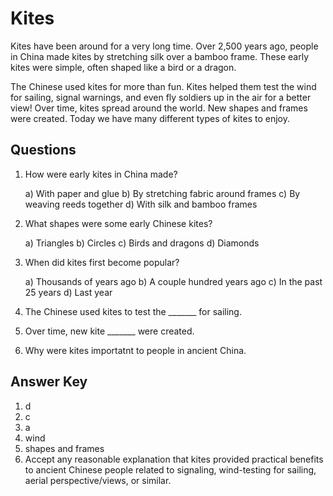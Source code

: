 # Kites

Kites have been around for a very long time. Over 2,500 years ago, people in China made kites by stretching silk over a bamboo frame. These early kites were simple, often shaped like a bird or a dragon.

The Chinese used kites for more than fun. Kites helped them test the wind for sailing, signal warnings, and even fly soldiers up in the air for a better view! Over time, kites spread around the world. New shapes and frames were created. Today we have many different types of kites to enjoy.

## Questions

1. How were early kites in China made?

   a) With paper and glue
   b) By stretching fabric around frames
   c) By weaving reeds together
   d) With silk and bamboo frames

2. What shapes were some early Chinese kites?

   a) Triangles
   b) Circles
   c) Birds and dragons
   d) Diamonds

3. When did kites first become popular?

   a) Thousands of years ago
   b) A couple hundred years ago
   c) In the past 25 years
   d) Last year

4. The Chinese used kites to test the _______ for sailing.

5. Over time, new kite _______ were created.

6. Why were kites importatnt to people in ancient China.

## Answer Key

1. d
2. c
3. a
4. wind
5. shapes and frames
6. Accept any reasonable explanation that kites provided practical benefits to ancient Chinese people related to signaling, wind-testing for sailing, aerial perspective/views, or similar.
